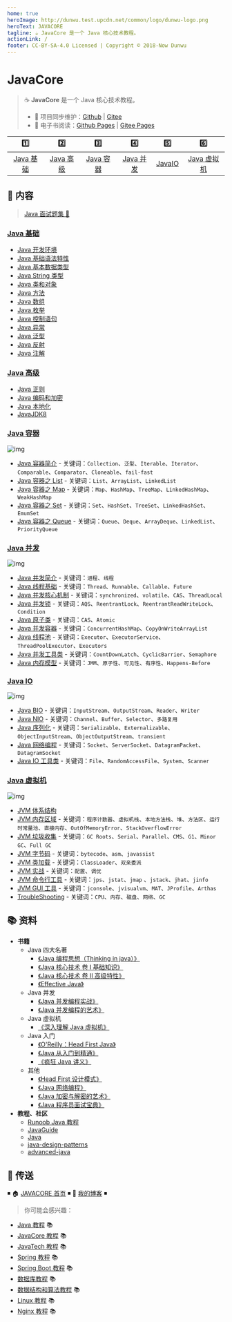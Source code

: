 ```yaml
---
home: true
heroImage: http://dunwu.test.upcdn.net/common/logo/dunwu-logo.png
heroText: JAVACORE
tagline: ☕ JavaCore 是一个 Java 核心技术教程。
actionLink: /
footer: CC-BY-SA-4.0 Licensed | Copyright © 2018-Now Dunwu
---
```


# JavaCore

> ☕ **JavaCore** 是一个 Java 核心技术教程。
>
> - 🔁 项目同步维护：[Github](https://github.com/dunwu/javacore/) | [Gitee](https://gitee.com/turnon/javacore/)
> - 📖 电子书阅读：[Github Pages](https://dunwu.github.io/javacore/) | [Gitee Pages](http://turnon.gitee.io/javacore/)

|           1️⃣            |           2️⃣            |           3️⃣            |           4️⃣            |         5️⃣         |             6️⃣              |
| :---------------------: | :---------------------: | :---------------------: | :---------------------: | :----------------: | :-------------------------: |
| [Java 基础](#java-基础) | [Java 高级](#java-高级) | [Java 容器](#java-容器) | [Java 并发](#java-并发) | [JavaIO](#java-io) | [Java 虚拟机](#java-虚拟机) |

## 📖 内容

> [Java 面试题集 💯](java-interview.md)

### [Java 基础](basics)

- [Java 开发环境](basics/java-develop-env.md)
- [Java 基础语法特性](basics/java-basic-grammar.md)
- [Java 基本数据类型](basics/java-data-type.md)
- [Java String 类型](basics/java-string.md)
- [Java 类和对象](basics/java-class.md)
- [Java 方法](basics/java-method.md)
- [Java 数组](basics/java-array.md)
- [Java 枚举](basics/java-enum.md)
- [Java 控制语句](basics/java-control-statement.md)
- [Java 异常](basics/java-exception.md)
- [Java 泛型](basics/java-generic.md)
- [Java 反射](basics/java-reflection.md)
- [Java 注解](basics/java-annotation.md)

### [Java 高级](advanced)

- [Java 正则](advanced/java-regex.md)
- [Java 编码和加密](advanced/java-crypto.md)
- [Java 本地化](advanced/java-locale.md)
- [JavaJDK8](advanced/jdk8.md)

### [Java 容器](container)

![img](http://dunwu.test.upcdn.net/snap/20200221175550.png)

- [Java 容器简介](container/java-container.md) - 关键词：`Collection`、`泛型`、`Iterable`、`Iterator`、`Comparable`、`Comparator`、`Cloneable`、`fail-fast`
- [Java 容器之 List](container/java-container-list.md) - 关键词：`List`、`ArrayList`、`LinkedList`
- [Java 容器之 Map](container/java-container-map.md) - 关键词：`Map`、`HashMap`、`TreeMap`、`LinkedHashMap`、`WeakHashMap`
- [Java 容器之 Set](container/java-container-set.md) - 关键词：`Set`、`HashSet`、`TreeSet`、`LinkedHashSet`、`EmumSet`
- [Java 容器之 Queue](container/java-container-queue.md) - 关键词：`Queue`、`Deque`、`ArrayDeque`、`LinkedList`、`PriorityQueue`

### [Java 并发](concurrent)

![img](http://dunwu.test.upcdn.net/snap/20200221175827.png)

- [Java 并发简介](concurrent/java-concurrent-introduction.md) - 关键词：`进程`、`线程`
- [Java 线程基础](concurrent/java-thread.md) - 关键词：`Thread`、`Runnable`、`Callable`、`Future`
- [Java 并发核心机制](concurrent/java-concurrent-basic-mechanism.md) - 关键词：`synchronized`、`volatile`、`CAS`、`ThreadLocal`
- [Java 并发锁](concurrent/java-lock.md) - 关键词：`AQS`、`ReentrantLock`、`ReentrantReadWriteLock`、`Condition`
- [Java 原子类](concurrent/java-atomic-class.md) - 关键词：`CAS`、`Atomic`
- [Java 并发容器](concurrent/java-concurrent-container.md) - 关键词：`ConcurrentHashMap`、`CopyOnWriteArrayList`
- [Java 线程池](concurrent/java-thread-pool.md) - 关键词：`Executor`、`ExecutorService`、`ThreadPoolExecutor`、`Executors`
- [Java 并发工具类](concurrent/java-concurrent-tools.md) - 关键词：`CountDownLatch`、`CyclicBarrier`、`Semaphore`
- [Java 内存模型](concurrent/java-memory-model.md) - 关键词：`JMM`、`原子性`、`可见性`、`有序性`、`Happens-Before`

### [Java IO](io)

![img](http://dunwu.test.upcdn.net/snap/20200630195043.png)

- [Java BIO](io/java-bio.md) - 关键词：`InputStream`、`OutputStream`、`Reader`、`Writer`
- [Java NIO](io/java-nio.md) - 关键词：`Channel`、`Buffer`、`Selector`、`多路复用`
- [Java 序列化](io/java-serialization.md) - 关键词：`Serializable`、`Externalizable`、`ObjectInputStream`、`ObjectOutputStream`、`transient`
- [Java 网络编程](io/java-net.md) - 关键词：`Socket`、`ServerSocket`、`DatagramPacket`、`DatagramSocket`
- [Java IO 工具类](io/java-io-tool.md) - 关键词：`File`、`RandomAccessFile`、`System`、`Scanner`

### [Java 虚拟机](jvm)

![img](http://dunwu.test.upcdn.net/snap/20200628154803.png)

- [JVM 体系结构](jvm/jvm-architecture.md)
- [JVM 内存区域](jvm/jvm-memory.md) - 关键词：`程序计数器`、`虚拟机栈`、`本地方法栈`、`堆`、`方法区`、`运行时常量池`、`直接内存`、`OutOfMemoryError`、`StackOverflowError`
- [JVM 垃圾收集](jvm/jvm-gc.md) - 关键词：`GC Roots`、`Serial`、`Parallel`、`CMS`、`G1`、`Minor GC`、`Full GC`
- [JVM 字节码](jvm/jvm-bytecode.md) - 关键词：`bytecode`、`asm`、`javassist`
- [JVM 类加载](jvm/jvm-class-loader.md) - 关键词：`ClassLoader`、`双亲委派`
- [JVM 实战](jvm/jvm-action.md) - 关键词：`配置`、`调优`
- [JVM 命令行工具](jvm/jvm-cli-tools.md) - 关键词：`jps`、`jstat`、`jmap` 、`jstack`、`jhat`、`jinfo`
- [JVM GUI 工具](jvm/jvm-gui-tools.md) - 关键词：`jconsole`、`jvisualvm`、`MAT`、`JProfile`、`Arthas`
- [TroubleShooting](jvm/trouble-shooting.md) - 关键词：`CPU`、`内存`、`磁盘`、`网络`、`GC`

## 📚 资料

- **书籍**
  - Java 四大名著
    - [《Java 编程思想（Thinking in java）》](https://item.jd.com/10058164.html)
    - [《Java 核心技术 卷 I 基础知识》](https://item.jd.com/12759308.html)
    - [《Java 核心技术 卷 II 高级特性》](https://item.jd.com/12791368.html)
    - [《Effective Java》](https://item.jd.com/12507084.html)
  - Java 并发
    - [《Java 并发编程实战》](https://item.jd.com/10922250.html)
    - [《Java 并发编程的艺术》](https://item.jd.com/11740734.html)
  - Java 虚拟机
    - [《深入理解 Java 虚拟机》](https://item.jd.com/11252778.html)
  - Java 入门
    - [《O'Reilly：Head First Java》](https://item.jd.com/10100190.html)
    - [《Java 从入门到精通》](https://item.jd.com/12555860.html)
    - [《疯狂 Java 讲义》](https://item.jd.com/12518025.html)
  - 其他
    - [《Head First 设计模式》](https://item.jd.com/10100236.html)
    - [《Java 网络编程》](https://item.jd.com/11544991.html)
    - [《Java 加密与解密的艺术》](https://item.jd.com/26122568270.html)
    - [《Java 程序员面试宝典》](https://item.jd.com/11772823.html)
- **教程、社区**
  - [Runoob Java 教程](https://www.runoob.com/java/java-tutorial.html)
  - [JavaGuide](https://github.com/Snailclimb/JavaGuide)
  - [Java](https://github.com/TheAlgorithms/Java)
  - [java-design-patterns](https://github.com/iluwatar/java-design-patterns)
  - [advanced-java](https://github.com/doocs/advanced-java)

## 🚪 传送

◾ 🏠 [JAVACORE 首页](https://github.com/dunwu/javacore) ◾ 🎯 [我的博客](https://github.com/dunwu/blog) ◾

> 你可能会感兴趣：

- [Java 教程](https://github.com/dunwu/java-tutorial) 📚
- [JavaCore 教程](https://dunwu.github.io/javacore/) 📚
- [JavaTech 教程](https://dunwu.github.io/javatech/) 📚
- [Spring 教程](https://dunwu.github.io/spring-tutorial/) 📚
- [Spring Boot 教程](https://dunwu.github.io/spring-boot-tutorial/) 📚
- [数据库教程](https://dunwu.github.io/db-tutorial/) 📚
- [数据结构和算法教程](https://dunwu.github.io/algorithm-tutorial/) 📚
- [Linux 教程](https://dunwu.github.io/linux-tutorial/) 📚
- [Nginx 教程](https://github.com/dunwu/nginx-tutorial/) 📚
